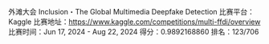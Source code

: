 外滩大会 Inclusion・The Global Multimedia Deepfake Detection
比赛平台：Kaggle
比赛地址：https://www.kaggle.com/competitions/multi-ffdi/overview
比赛时间：Jun 17, 2024 - Aug 22, 2024
得分：0.9892168860
排名：123/706


